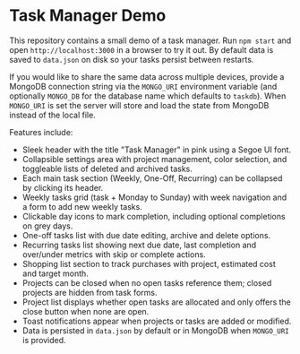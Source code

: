 # Task Manager Demo

This repository contains a small demo of a task manager. Run `npm start` and open `http://localhost:3000` in a browser to try it out. By default data is saved to `data.json` on disk so your tasks persist between restarts.

If you would like to share the same data across multiple devices, provide a MongoDB connection string via the `MONGO_URI` environment variable (and optionally `MONGO_DB` for the database name which defaults to `taskdb`). When `MONGO_URI` is set the server will store and load the state from MongoDB instead of the local file.

Features include:

- Sleek header with the title "Task Manager" in pink using a Segoe UI font.
- Collapsible settings area with project management, color selection, and toggleable lists of deleted and archived tasks.
- Each main task section (Weekly, One-Off, Recurring) can be collapsed by clicking its header.
- Weekly tasks grid (task + Monday to Sunday) with week navigation and a form to add new weekly tasks.
- Clickable day icons to mark completion, including optional completions on grey days.
- One-off tasks list with due date editing, archive and delete options.
- Recurring tasks list showing next due date, last completion and over/under metrics with skip or complete actions.
- Shopping list section to track purchases with project, estimated cost and target month.
- Projects can be closed when no open tasks reference them; closed projects are hidden from task forms.
- Project list displays whether open tasks are allocated and only offers the close button when none are open.
- Toast notifications appear when projects or tasks are added or modified.
- Data is persisted in `data.json` by default or in MongoDB when `MONGO_URI` is provided.
